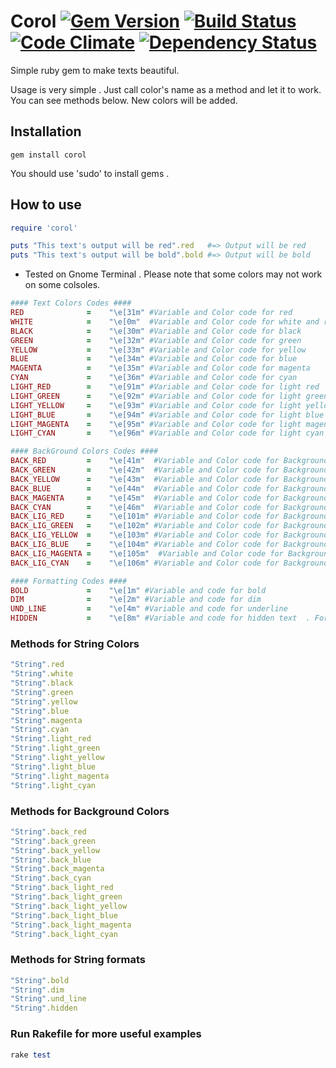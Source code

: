 # Corol [![Gem Version](https://badge.fury.io/rb/corol.svg)](https://badge.fury.io/rb/corol) [![Build Status](https://travis-ci.org/0x2C6/corol.svg?branch=master)](https://travis-ci.org/0x2C6/corol) [![Code Climate](https://codeclimate.com/github/Farhad-Eyvazli/corol/badges/gpa.svg)](https://codeclimate.com/github/Farhad-Eyvazli/corol) [![Dependency Status](https://gemnasium.com/badges/github.com/Farhad-Eyvazli/corol.svg)](https://gemnasium.com/github.com/Farhad-Eyvazli/corol)

Simple ruby gem to make texts beautiful.

Usage is very simple . Just call color's name as a method and let it to work. You can see methods below. New colors will be added.

## Installation

```
gem install corol
```
You should use 'sudo' to install gems .

## How to use

```ruby
require 'corol'

puts "This text's output will be red".red   #=> Output will be red
puts "This text's output will be bold".bold #=> Output will be bold
```


* Tested on Gnome Terminal . Please note that some colors may not work on some colsoles.

```ruby
#### Text Colors Codes ####
RED              =    "\e[31m" #Variable and Color code for red
WHITE            =    "\e[0m"  #Variable and Color code for white and resetting color or format
BLACK            =    "\e[30m" #Variable and Color code for black
GREEN            =    "\e[32m" #Variable and Color code for green
YELLOW           =    "\e[33m" #Variable and Color code for yellow
BLUE             =    "\e[34m" #Variable and Color code for blue
MAGENTA          =    "\e[35m" #Variable and Color code for magenta
CYAN             =    "\e[36m" #Variable and Color code for cyan
LIGHT_RED        =    "\e[91m" #Variable and Color code for light red
LIGHT_GREEN      =    "\e[92m" #Variable and Color code for light green
LIGHT_YELLOW     =    "\e[93m" #Variable and Color code for light yellow
LIGHT_BLUE       =    "\e[94m" #Variable and Color code for light blue
LIGHT_MAGENTA    =    "\e[95m" #Variable and Color code for light magenta
LIGHT_CYAN       =    "\e[96m" #Variable and Color code for light cyan
```

```ruby
#### BackGround Colors Codes ####
BACK_RED         =    "\e[41m"  #Variable and Color code for Background red
BACK_GREEN       =    "\e[42m"  #Variable and Color code for Background green
BACK_YELLOW      =    "\e[43m"  #Variable and Color code for Background yellow
BACK_BLUE        =    "\e[44m"  #Variable and Color code for Background blue
BACK_MAGENTA     =    "\e[45m"  #Variable and Color code for Background magenta
BACK_CYAN        =    "\e[46m"  #Variable and Color code for Background cyan
BACK_LIG_RED     =    "\e[101m" #Variable and Color code for Background light red
BACK_LIG_GREEN   =    "\e[102m" #Variable and Color code for Background light green
BACK_LIG_YELLOW  =    "\e[103m" #Variable and Color code for Background light yellow
BACK_LIG_BLUE    =    "\e[104m" #Variable and Color code for Background light blue
BACK_LIG_MAGENTA =    "\e[105m"  #Variable and Color code for Background light magenta
BACK_LIG_CYAN    =    "\e[106m" #Variable and Color code for Background light cyan
```

```ruby
#### Formatting Codes ####
BOLD             =    "\e[1m" #Variable and code for bold
DIM              =    "\e[2m" #Variable and code for dim
UND_LINE         =    "\e[4m" #Variable and code for underline
HIDDEN           =    "\e[8m" #Variable and code for hidden text  . For passwords
```

### Methods for String Colors

```ruby
"String".red
"String".white
"String".black
"String".green
"String".yellow
"String".blue
"String".magenta
"String".cyan
"String".light_red
"String".light_green
"String".light_yellow
"String".light_blue
"String".light_magenta
"String".light_cyan
```

### Methods for Background Colors

```ruby
"String".back_red
"String".back_green
"String".back_yellow
"String".back_blue
"String".back_magenta
"String".back_cyan
"String".back_light_red
"String".back_light_green
"String".back_light_yellow
"String".back_light_blue
"String".back_light_magenta
"String".back_light_cyan
```
### Methods for String formats

```ruby
"String".bold
"String".dim
"String".und_line
"String".hidden
```


### Run Rakefile for more useful examples
```ruby
rake test
```



